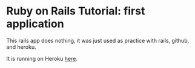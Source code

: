 # Ruby on Rails Tutorial: first application

This rails app does nothing, it was just used as practice with rails, github, and heroku.

It is running on Heroku [here](http://blooming-plateau-5201.herokuapp.com/).
